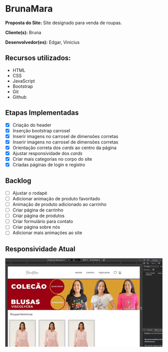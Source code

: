 # BrunaMara

**Proposta do Site:** Site designado para venda de roupas.

**Cliente(s):** Bruna

**Desenvolvedor(es):** Edgar, Vinicius

## Recursos utilizados:
- HTML
- CSS
- JavaScript
- Bootstrap
- Git
- Github

## Etapas Implementadas
- [x] Criação do header
- [x] Inserção bootstrap carrosel
- [x] Inserir imagens no carrosel de dimensões corretas
- [x] Inserir imagens no carrosel de dimensões corretas
- [x] Orientação correta dos _cards_ ao centro da página
- [x] Ajustar responsividade dos _cards_
- [x] Criar mais categorias no corpo do site
- [x] Criadas páginas de login e registro

## Backlog
- [ ] Ajustar o rodapé
- [ ] Adicionar animação de produto favoritado
- [ ] Animação de produto adicionado ao carrinho
- [ ] Criar página de carrinho
- [ ] Criar página de produtos
- [ ] Criar formulário para contato
- [ ] Criar página sobre nós
- [ ] Adicionar mais animações ao site

## Responsividade Atual
<img src="assets/img/reponsividade-inicial.gif" width="500" alt="gif responsividade">

